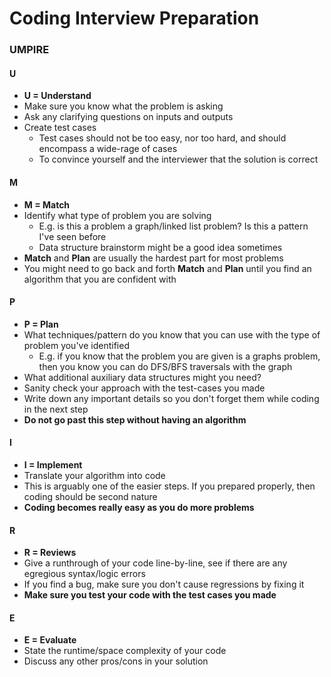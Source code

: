 # Coding Interview Preparation


### UMPIRE

#### U

- **U = Understand**
- Make sure you know what the problem is asking
- Ask any clarifying questions on inputs and outputs
- Create test cases
  * Test cases should not be too easy, nor too hard, and should encompass a wide-rage of cases
  * To convince yourself and the interviewer that the solution is correct

#### M

- **M = Match**
- Identify what type of problem you are solving
  * E.g. is this a problem a graph/linked list problem? Is this a pattern I've seen before
  * Data structure brainstorm might be a good idea sometimes
- **Match** and **Plan** are usually the hardest part for most problems
- You might need to go back and forth **Match** and **Plan** until you find an algorithm that you are confident with

#### P

- **P = Plan**
- What techniques/pattern do you know that you can use with the type of problem you've identified
  * E.g. if you know that the problem you are given is a graphs problem, then you know you can do DFS/BFS traversals with the graph 
- What additional auxiliary data structures might you need?
- Sanity check your approach with the test-cases you made
- Write down any important details so you don't forget them while coding in the next step
- **Do not go past this step without having an algorithm**

#### I

- **I = Implement**
- Translate your algorithm into code
- This is arguably one of the easier steps. If you prepared properly, then coding should be second nature
- **Coding becomes really easy as you do more problems**

#### R

- **R = Reviews**
- Give a runthrough of your code line-by-line, see if there are any egregious syntax/logic errors
- If you find a bug, make sure you don't cause regressions by fixing it
- **Make sure you test your code with the test cases you made**

#### E

- **E = Evaluate**
- State the runtime/space complexity of your code
- Discuss any other pros/cons in your solution
